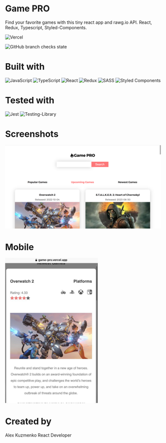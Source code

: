 # Game PRO
Find your favorite games with this tiny react app and rawg.io API. React, Redux, Typescript, Styled-Components.

![Vercel](https://therealsujitk-vercel-badge.vercel.app/?app=game-pro)

![GitHub branch checks state](https://img.shields.io/github/checks-status/Purplejam/game-pro/master)

# Built with
![JavaScript](https://img.shields.io/badge/javascript-%23323330.svg?style=for-the-badge&logo=javascript&logoColor=%23F7DF1E)
![TypeScript](https://img.shields.io/badge/typescript-%23007ACC.svg?style=for-the-badge&logo=typescript&logoColor=white)
![React](https://img.shields.io/badge/react-%2320232a.svg?style=for-the-badge&logo=react&logoColor=%2361DAFB)
![Redux](https://img.shields.io/badge/redux-%23593d88.svg?style=for-the-badge&logo=redux&logoColor=white)
![SASS](https://img.shields.io/badge/SASS-hotpink.svg?style=for-the-badge&logo=SASS&logoColor=white)
![Styled Components](https://img.shields.io/badge/styled--components-DB7093?style=for-the-badge&logo=styled-components&logoColor=white)

# Tested with
![Jest](https://img.shields.io/badge/-jest-%23C21325?style=for-the-badge&logo=jest&logoColor=white)
![Testing-Library](https://img.shields.io/badge/-TestingLibrary-%23E33332?style=for-the-badge&logo=testing-library&logoColor=white)

# Screenshots
!["The Main Page"](./screenshots/screenshot-1.png "Main page on desktop")

# Mobile
<img src="./screenshots/screenshot-2.jpg" alt="phone" style="width:300px;"/>

# Created by
Alex Kuzmenko
React Developer